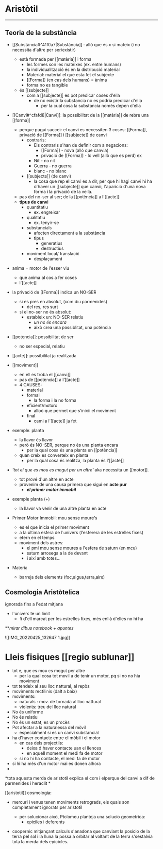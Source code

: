 # Aristòtil
___
## Teoria de la substància
- [[Substància#^41f0a7|Substància]] : allò que és x si mateix (i no necessita d'altre per ser/existir)
	- està formada per [[matèria]] i forma
		- les formes son les mateixes (ex. entre  humans)
		- la individualització és en la distribució material
		- Material: material el que esta fet el subjecte
		- [[Forma]] (en cas dels humans) = ànima
		- forma no es tangible
	- és [[subjecte]]
		- com a [[subjecte]] es pot predicar coses d'ella
			- de no existir la substancia no es podria predicar d'ella
				- per la cual cosa la substancia només depen d'ella

- [[Canvi#^cfafd8|Canvi]]: la possibilitat de la [[matèria]] de rebre una [[forma]]
	- perque pugui succeir el canvi es necessiten 3 coses:
		[[Forma]], privació de [[Forma]] i [[subjecte]] de canvi
		- contraris:
			- Els contraris s'han de definir com a negacions:
				- [[Forma]] - nova (allò que canvia)
				- privació de [[Forma]] - lo vell (allò que es perd)
			ex
			- Nit - no nit
			- Guerra - no guerra
			- blanc - no blanc
		- [[subjecte]] (de canvi) 
			- la cosa que rep el canvi
		es a dir, per que hi hagi canvi hi ha d'haver un [[subjecte]] que canvii, l'aparició d'una nova forma i la privació de la vella.
	- pas del no-ser al ser; de la [[potència]] a l'[[acte]]
	- **tipus de canvi**
		- quantitatiu
			- ex. engreixar
		- qualitatiu
			- ex. tenyir-se
		- substancials
			- afecten directament a la substància
			- tipus
				- generatius
				-  destructius
		- moviment local/ translació
			- desplaçament

- anima = motor de l'esser viu
	- que anima al cos a fer coses
	- l'[[acte]]

- la privació de [[Forma]] indica un NO-SER
	- si es pres en absolut, (com diu parmenides)
		- del res, res surt
	- si el no-ser no és absolut:
		- estableix un: NO-SER relatiu
			- *un no és encara*
			- això crea una possiblitat, una potència

- [[potència]]: possibilitat de ser
	- no ser especial, relatiu
- [[acte]]: possibilitat ja realitzada

- [[moviment]]
	- en  ell es troba el [[canvi]]
	- pas de [[potència]] a l'[[acte]]
	- 4 CAUSES:
		- material
		- formal
			-  la forma i la no forma
		- eficient/motoro
			- alloò que permet que s'inicii el moviment
		- final
			- cami a l'[[acte]] ja fet

- exemple: planta
	- la llavor és llavor
	- però és NO-SER, perque no és una planta encara
		- per la qual cosa és una planta en [[potència]]
	- quan creix es converteix en planta
		- per la qual cosa és realitza, la planta és l'[[acte]]

- *'tot el que es mou es mogut per un altre'* aka necessita un [[motor]].
	- tot prové d'un altre en acte
	- provenim de una causa primera  que sigui en **acte pur**
		- ***el primer motor immobil***
- exemple planta (+)
	- la llavor va venir de una altre planta en acte

- Primer Motor Immobil: mou sense moure's
	- es el que inicia el primer moviment
	- a la última esfera de l'univers (l'esferera de les estrelles fixes)
	- etern en el temps
	- moviment dels astres:
		- el pmi mou sense moures a l'esfera de saturn (en mcu)
		- saturn arrosega a la de devant
		- i així amb totes...

- Materia
	- barreja dels elements (foc,aigua,terra,aire)

## Cosmologia Aristòtelica
ignorada fins a l'edat mitjana

- l'univers te un limit
	- fi d'ell marcat per les estrelles fixes, més enllà d'elles no hi ha

***mirar dibus notebook + apuntes*

![[IMG_20220425_132647 1.jpg]]
# Lleis fisiques [[regio sublunar]]
- tot e, que es mou es mogut per altre
	- per la qual cosa tot movil a de tenir un motor, pq si no no hia moviment
- tot tendeix al seu lloc nattural, al repòs
- moviments rectilinis (dalt a baix)
- moviments:
	- naturals : mov. de tornada al lloc nattural
	- violents: treu del lloc natural
- No és uniforme
- No és relatiu
- No és un estat, es un procès
- Pot afectar a la naturalessa del mòvil
	- especialment si es un canvi substancial
- ha d'haver contacte entre el mòbil i el motor
	- en cas dels projectils:
		- deixa d'haver contacte uan el llences
		- en aquell moment el medi fa de motor
	- si no hi ha contacte, el medi fa de motor
- si hi ha més d'un motor mai es donen alhora
- 

*tota aquesta merda de aristotil explica el com i elperque del canvi a dif de parmenides i heraclit *


[[aristotil]] cosmologia:
- mercuri i venus tenen moviments retrograds, els quals son completament ignorats per aristotil
	- per solucionar això, Ptolomeu planteja una solucio geometrica:
		- epiciles i deferents

- coopernic mitjançant  calculs s'anadona que canviant la posicio de la terra pel sol i la lluna la possa a orbitar al voltant de la terra s'sestalvia tota la merda dels epicicles.

